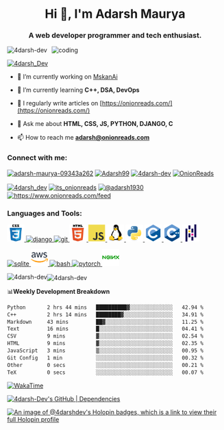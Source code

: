 
<h1 align="center">Hi 👋, I'm Adarsh Maurya</h1>
<h3 align="center">A web developer programmer and tech enthusiast.</h3>
<img src="https://onionreads.com/wp-content/uploads/2023/10/happy-hacker.gif" align="right" alt="coding" width="400">


<p align="left"> <img src="https://komarev.com/ghpvc/?username=4darsh-dev&label=Profile%20views&color=0e75b6&style=flat" alt="4darsh-dev" /> </p>


<p align="left"> <a href="https://twitter.com/4darsh_Dev" target="_blank"><img src="https://img.shields.io/twitter/follow/onionreads?logo=twitter&style=for-the-badge" alt="4darsh_Dev" /></a> </p>

- 🔭 I’m currently working on [MskanAi](https://github.com/4darsh-Dev/MuskanAi)

- 🌱 I’m currently learning **C++, DSA, DevOps**

- 📝 I regularly write articles on [https://onionreads.com/](https://onionreads.com/)

- 💬 Ask me about **HTML, CSS, JS, PYTHON, DJANGO, C**

- 📫 How to reach me **adarsh@onionreads.com**

<h3 align="left">Connect with me:</h3>
<p align="left">

<a href="https://linkedin.com/in/adarsh-maurya-dev/" target="_blank"><img align="center" src="https://raw.githubusercontent.com/rahuldkjain/github-profile-readme-generator/master/src/images/icons/Social/linked-in-alt.svg" alt="adarsh-maurya-09343a262" height="30" width="40" /></a>
<a href="https://www.hackerrank.com/Adarsh99" target="_blank"><img align="center" src="https://raw.githubusercontent.com/rahuldkjain/github-profile-readme-generator/master/src/images/icons/Social/hackerrank.svg" alt="Adarsh99" height="30" width="40" /></a>
<a href="https://www.leetcode.com/4darsh-dev" target="blank"><img align="center" src="https://raw.githubusercontent.com/rahuldkjain/github-profile-readme-generator/master/src/images/icons/Social/leet-code.svg" alt="4darsh-dev" height="30" width="40" /></a>
<a href="https://www.youtube.com/@onionreads" target="_blank"><img align="center" src="https://raw.githubusercontent.com/rahuldkjain/github-profile-readme-generator/master/src/images/icons/Social/youtube.svg" alt="OnionReads" height="30" width="40" /></a>

<a href="https://twitter.com/4darsh_Dev" target="blank"><img align="center" src="https://raw.githubusercontent.com/rahuldkjain/github-profile-readme-generator/master/src/images/icons/Social/twitter.svg" alt="4darsh_dev" height="30" width="40" /></a>
<a href="https://instagram.com/its_onionreads" target="blank"><img align="center" src="https://raw.githubusercontent.com/rahuldkjain/github-profile-readme-generator/master/src/images/icons/Social/instagram.svg" alt="its_onionreads" height="30" width="40" /></a>
<a href="https://www.hackerearth.com/@adarsh1930" target="blank"><img align="center" src="https://raw.githubusercontent.com/rahuldkjain/github-profile-readme-generator/master/src/images/icons/Social/hackerearth.svg" alt="@adarsh1930" height="30" width="40" /></a>
<a href="/https://www.onionreads.com/feed" target="blank"><img align="center" src="https://raw.githubusercontent.com/rahuldkjain/github-profile-readme-generator/master/src/images/icons/Social/rss.svg" alt="https://www.onionreads.com/feed" height="30" width="40" /></a>

</p>

<h3 align="left">Languages and Tools:</h3>
<p align="left"> <a href="https://www.w3schools.com/css/" target="_blank" rel="noreferrer"> <img src="https://raw.githubusercontent.com/devicons/devicon/master/icons/css3/css3-original-wordmark.svg" alt="css3" width="40" height="40"/> </a> <a href="https://www.djangoproject.com/" target="_blank" rel="noreferrer"> <img src="https://cdn.worldvectorlogo.com/logos/django.svg" alt="django" width="40" height="40"/> </a> <a href="https://git-scm.com/" target="_blank" rel="noreferrer"> <img src="https://www.vectorlogo.zone/logos/git-scm/git-scm-icon.svg" alt="git" width="40" height="40"/> </a> <a href="https://www.w3.org/html/" target="_blank" rel="noreferrer"> <img src="https://raw.githubusercontent.com/devicons/devicon/master/icons/html5/html5-original-wordmark.svg" alt="html5" width="40" height="40"/> </a> <a href="https://developer.mozilla.org/en-US/docs/Web/JavaScript" target="_blank" rel="noreferrer"> <img src="https://raw.githubusercontent.com/devicons/devicon/master/icons/javascript/javascript-original.svg" alt="javascript" width="40" height="40"/> </a> <a href="https://www.linux.org/" target="_blank" rel="noreferrer"> <img src="https://raw.githubusercontent.com/devicons/devicon/master/icons/linux/linux-original.svg" alt="linux" width="40" height="40"/> </a> <a href="https://www.python.org" target="_blank" rel="noreferrer"> <img src="https://raw.githubusercontent.com/devicons/devicon/master/icons/python/python-original.svg" alt="python" width="40" height="40"/> </a> <a href="https://www.cprogramming.com/" target="_blank" rel="noreferrer"> <img src="https://raw.githubusercontent.com/devicons/devicon/master/icons/c/c-original.svg" alt="c" width="40" height="40"/>
 <a href="https://www.w3schools.com/cpp/" target="_blank" rel="noreferrer"> <img src="https://raw.githubusercontent.com/devicons/devicon/master/icons/cplusplus/cplusplus-original.svg" alt="cplusplus" width="40" height="40"/> </a> <a href="https://pandas.pydata.org/" target="_blank" rel="noreferrer"> <img src="https://raw.githubusercontent.com/devicons/devicon/2ae2a900d2f041da66e950e4d48052658d850630/icons/pandas/pandas-original.svg" alt="pandas" width="40" height="40"/> </a> </p>
</a> <a href="https://www.sqlite.org/" target="_blank" rel="noreferrer"> <img src="https://www.vectorlogo.zone/logos/sqlite/sqlite-icon.svg" alt="sqlite" width="40" height="40"/> </a> <a href="https://aws.amazon.com" target="_blank" rel="noreferrer"> <img src="https://raw.githubusercontent.com/devicons/devicon/master/icons/amazonwebservices/amazonwebservices-original-wordmark.svg" alt="aws" width="40" height="40"/> </a> <a href="https://www.gnu.org/software/bash/" target="_blank" rel="noreferrer"> <img src="https://www.vectorlogo.zone/logos/gnu_bash/gnu_bash-icon.svg" alt="bash" width="40" height="40"/> </a>  <a href="https://pytorch.org/" target="_blank" rel="noreferrer"> <img src="https://www.vectorlogo.zone/logos/pytorch/pytorch-icon.svg" alt="pytorch" width="40" height="40"/> </a>  <a href="https://www.nginx.com" target="_blank" rel="noreferrer"> <img src="https://raw.githubusercontent.com/devicons/devicon/master/icons/nginx/nginx-original.svg" alt="nginx" width="40" height="40"/> </a> 

</p>

<p><img align="left" src="https://github-readme-stats.vercel.app/api/top-langs?username=4darsh-dev&show_icons=true&locale=en&layout=compact" alt="4darsh-dev" /></p>
<p><img align="center" src="https://github-readme-streak-stats.herokuapp.com/?user=4darsh-dev&" alt="4darsh-dev" /></p>

📊**Weekly Development Breakdown**
<!--START_SECTION:waka-->

```txt
Python       2 hrs 44 mins   ██████████▓░░░░░░░░░░░░░░   42.94 %
C++          2 hrs 14 mins   ████████▓░░░░░░░░░░░░░░░░   34.91 %
Markdown     43 mins         ██▓░░░░░░░░░░░░░░░░░░░░░░   11.25 %
Text         16 mins         █░░░░░░░░░░░░░░░░░░░░░░░░   04.41 %
CSV          9 mins          ▓░░░░░░░░░░░░░░░░░░░░░░░░   02.54 %
HTML         9 mins          ▓░░░░░░░░░░░░░░░░░░░░░░░░   02.35 %
JavaScript   3 mins          ▒░░░░░░░░░░░░░░░░░░░░░░░░   00.95 %
Git Config   1 min           ░░░░░░░░░░░░░░░░░░░░░░░░░   00.32 %
Other        0 secs          ░░░░░░░░░░░░░░░░░░░░░░░░░   00.21 %
TeX          0 secs          ░░░░░░░░░░░░░░░░░░░░░░░░░   00.07 %
```

<!--END_SECTION:waka-->
[![WakaTime](https://github.com/4darsh-Dev/4darsh-Dev/workflows/WakaReadme%20DevMetrics/badge.svg)](https://github.com/4darsh-Dev/4darsh-Dev/actions)

[![4darsh-Dev's GitHub | Dependencies](https://stats.quine.sh/4darsh-Dev/dependencies?theme=dark)](https://quine.sh?utm_source=widgets&utm_campaign=4darsh-Dev)

[![An image of @4darshdev's Holopin badges, which is a link to view their full Holopin profile](https://holopin.me/4darshdev)](https://holopin.io/@4darshdev)



